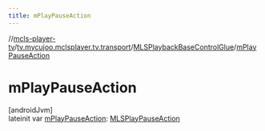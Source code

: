 ```yaml
---
title: mPlayPauseAction
---
```

//[mcls-player-tv](../../../index.html)/[tv.mycujoo.mclsplayer.tv.transport](../index.html)/[MLSPlaybackBaseControlGlue](index.html)/[mPlayPauseAction](m-play-pause-action.html)



# mPlayPauseAction



[androidJvm]\
lateinit var [mPlayPauseAction](m-play-pause-action.html): [MLSPlayPauseAction](../../tv.mycujoo.mclsplayer.tv.widget/-m-l-s-play-pause-action/index.html)




